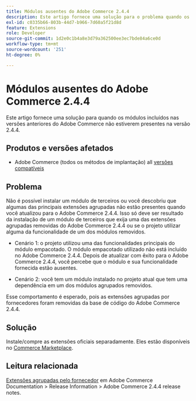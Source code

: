 ```yaml
---
title: Módulos ausentes do Adobe Commerce 2.4.4
description: Este artigo fornece uma solução para o problema quando os módulos incluídos nas versões anteriores do Adobe Commerce não estão presentes na versão 2.4.4.
exl-id: c0335b66-803b-44d7-b966-7d60a5f21d8d
feature: Extensions
role: Developer
source-git-commit: 1d2e0c1b4a8e3d79a362500ee3ec7bde84a6ce0d
workflow-type: tm+mt
source-wordcount: '251'
ht-degree: 0%

---
```


# Módulos ausentes do Adobe Commerce 2.4.4

Este artigo fornece uma solução para quando os módulos incluídos nas versões anteriores do Adobe Commerce não estiverem presentes na versão 2.4.4.

## Produtos e versões afetados

* Adobe Commerce (todos os métodos de implantação) all  [versões compatíveis](https://www.adobe.com/content/dam/cc/en/legal/terms/enterprise/pdfs/Adobe-Commerce-Software-Lifecycle-Policy.pdf)

## Problema

Não é possível instalar um módulo de terceiros ou você descobriu que algumas das principais extensões agrupadas não estão presentes quando você atualizou para o Adobe Commerce 2.4.4. Isso só deve ser resultado da instalação de um módulo de terceiros que exija uma das extensões agrupadas removidas do Adobe Commerce 2.4.4 ou se o projeto utilizar alguma da funcionalidade de um dos módulos removidos.

* Cenário 1: o projeto utilizou uma das funcionalidades principais do módulo empacotado. O módulo empacotado utilizado não está incluído no Adobe Commerce 2.4.4. Depois de atualizar com êxito para o Adobe Commerce 2.4.4, você percebe que o módulo e sua funcionalidade fornecida estão ausentes.

* Cenário 2: você tem um módulo instalado no projeto atual que tem uma dependência em um dos módulos agrupados removidos.

Esse comportamento é esperado, pois as extensões agrupadas por fornecedores foram removidas da base de código do Adobe Commerce 2.4.4.

## Solução

Instale/compre as extensões oficiais separadamente. Eles estão disponíveis no [Commerce Marketplace](https://marketplace.magento.com/extensions.html).

## Leitura relacionada

[Extensões agrupadas pelo fornecedor](https://experienceleague.adobe.com/docs/commerce-operations/release/notes/adobe-commerce/2-4-4.html?#vendor-bundled-extensions) em Adobe Commerce Documentation > Release Information > Adobe Commerce 2.4.4 release notes.
